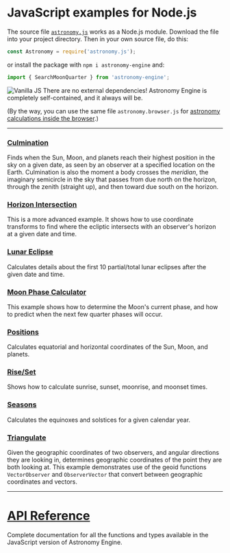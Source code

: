 # JavaScript examples for Node.js

The source file
[`astronomy.js`](../../source/js/astronomy.js)
works as a Node.js module. Download the file into your project directory.
Then in your own source file, do this:

```javascript
const Astronomy = require('astronomy.js');
```

or install the package with `npm i astronomy-engine` and:

```typescript
import { SearchMoonQuarter } from 'astronomy-engine';
```

![Vanilla JS](../vanillajs.png) There are no external dependencies!
Astronomy Engine is completely self-contained, and it always will be.

(By the way, you can use the same file `astronomy.browser.js` for
[astronomy calculations inside the browser](../browser/).)

---

### [Culmination](culminate.js)
Finds when the Sun, Moon, and planets reach their highest position in the sky on a given date,
as seen by an observer at a specified location on the Earth.
Culmination is also the moment a body crosses the *meridian*, the imaginary semicircle
in the sky that passes from due north on the horizon, through the zenith (straight up),
and then toward due south on the horizon.

### [Horizon Intersection](horizon.js)
This is a more advanced example. It shows how to use coordinate
transforms to find where the ecliptic intersects with an observer's
horizon at a given date and time.

### [Lunar Eclipse](lunar_eclipse.js)
Calculates details about the first 10 partial/total lunar eclipses
after the given date and time.

### [Moon Phase Calculator](moonphase.js)
This example shows how to determine the Moon's current phase,
and how to predict when the next few quarter phases will occur.

### [Positions](positions.js)
Calculates equatorial and horizontal coordinates of the Sun, Moon, and planets.

### [Rise/Set](riseset.js)
Shows how to calculate sunrise, sunset, moonrise, and moonset times.

### [Seasons](seasons.js)
Calculates the equinoxes and solstices for a given calendar year.

### [Triangulate](triangulate.js)
Given the geographic coordinates of two observers, and angular
directions they are looking in, determines geographic coordinates
of the point they are both looking at. This example demonstrates
use of the geoid functions `VectorObserver` and `ObserverVector`
that convert between geographic coordinates and vectors.

---

# [API Reference](../../source/js/)
Complete documentation for all the functions and types available
in the JavaScript version of Astronomy Engine.
